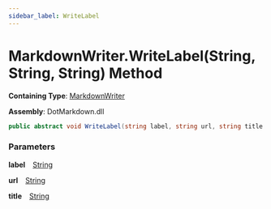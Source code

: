 ```yaml
---
sidebar_label: WriteLabel
---
```


# MarkdownWriter\.WriteLabel\(String, String, String\) Method

**Containing Type**: [MarkdownWriter](../index.md)

**Assembly**: DotMarkdown\.dll

```csharp
public abstract void WriteLabel(string label, string url, string title = null)
```

### Parameters

**label** &ensp; [String](https://docs.microsoft.com/en-us/dotnet/api/system.string)

**url** &ensp; [String](https://docs.microsoft.com/en-us/dotnet/api/system.string)

**title** &ensp; [String](https://docs.microsoft.com/en-us/dotnet/api/system.string)